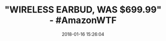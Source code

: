 ---
title: '"WIRELESS EARBUD, WAS $699.99" - #AmazonWTF'
name: "Bluetooth Earbud, Wireless Earbud In-Ear headphone Earpiece Earphone for\_iphone\_8,\_8 plus,\_X,\_7, 7 plus, 6s,\_6S\_,and Android Phone(Single RightEar)"
date: '2018-01-16 15:26:04'
buy_now: >-
  https://www.amazon.com/Bluetooth-Wireless-headphone-Earpiece-Earphone/dp/B078NRB2MQ?psc=1&SubscriptionId=AKIAIA5RBQIWQVTCUEUQ&tag=coldcutdeals-20&linkCode=xm2&camp=2025&creative=165953&creativeASIN=B078NRB2MQ
description_markdown: "Bluetooth Earbud, Wireless Earbud In-Ear headphone Earpiece Earphone for\_iphone\_8,\_8 plus,\_X,\_7, 7 plus, 6s,\_6S\_,and Android Phone(Single RightEar)\n\n  - Comfortable Wearing: Ergonomic Design Headphone,Provide Long Time Comfortable Wearing, Ensure Your Headphones Stay Comfortably Firm In Place To Guarantee Fatigue Free Ears Comfort, Free Feel For Stay Over 5 Hours.\n\n  - Sport Bluetooth Ear Bud: Great For Running, Jogging, Hiking, Biking, Gym Etc. Stay In Ear Tech With Comfortable Fit. Wireless Design, No Wires Tangling, And It'S Easy To Storage To Your Sports Armband Or Arm Package Bag.\n\n  - Strong Signal Headsets: With Built-In Mic, Great For Hands-Free Calling, Listening To Music, ,Games,News, Etc., Connect Seamlessly With All Bluetooth Enabled Devices Up To 30 Feet Away.\n\n  - Longest Battery Life: The New And Improved Lithium Polymer Battery Allows Seamless Enjoyment Of Music For Up To 4 Hours And 120 Hours Stand-By With A Quick Charge Of Only 1.5 Hours.Battery Status Displayed On Ios Device.\n\n  - Easy To Use: Compatible With Most Bluetooth Enabled Devices, Such As Apple Iphone, Ios Ipad,Ipod,Notebook,Android Samsung, Etc., Pairing Up Just Take A Few Seconds.(Note: Package Only Contains Earphone For Right Ear). Any Question, Please Contact Seller, We'Ll Try Our Best To Resolve It As Soon As Possible.\n\n"
tweet_id_str: '953287240972726274'
price: ''
you_save: ''
asin: B078NRB2MQ
image: 'https://images-na.ssl-images-amazon.com/images/I/315riL3KBGL.jpg'

---